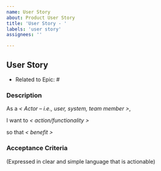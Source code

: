 ```yaml
---
name: User Story
about: Product User Story
title: 'User Story - '
labels: 'user story'
assignees: ''

---
```


## User Story

- Related to Epic: #

### Description


As a _< Actor – i.e., user, system, team member >_,

I want to _< action/functionality >_

so that _< benefit >_



### Acceptance Criteria	

(Expressed in clear and simple language that is actionable)
